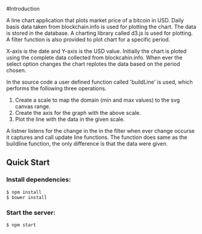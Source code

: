 #Introduction

A line chart application that plots market price of a bitcoin in USD. Daily basis data taken from blockchain.info is used for plotting the chart. The data is stored in the database. A charting library called d3.js is used for plotting. A filter function is also provided to plot chart for a specific period.

X-axis is the date and Y-axis is the USD value. Initially the chart is ploted using the complete data collected from blockcahin.info. When ever the select option changes the chart replotes the data based on the period chosen.


In the source code a user defined function called 'buildLine' is used, which performs the following three operations. 
1. Create a scale to map the domain (min and max values) to the svg canvas range.
2. Create the axis for the graph with the above scale.
3. Plot the line with the data in the given scale.

A listner listens for the change in the in the filter when ever change occurse it captures and call update line functions. The function does same as the buildline function, the only difference is that the data were given.

## Quick Start

### Install dependencies:
```
$ npm install
$ bower install
```
### Start the server:
```
$ npm start
```